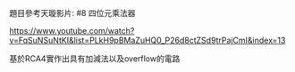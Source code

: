 題目參考天璇影片: #8 四位元乘法器

https://www.youtube.com/watch?v=FqSuNSuNtKI&list=PLkH9pBMaZuHQ0_P26d8ctZSd9trPajCmI&index=13

基於RCA4實作出具有加減法以及overflow的電路